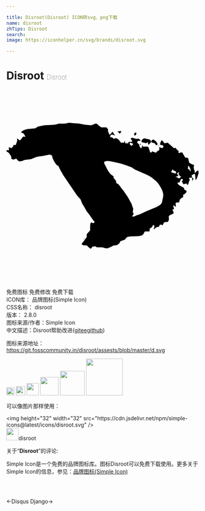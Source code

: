 ```yaml
---

title: Disroot(Disroot) ICON转svg、png下载
name: disroot
zhTips: Disroot
search: 
image: https://iconhelper.cn/svg/brands/disroot.svg

---
```


# Disroot  <small style="font-size: 60%;font-weight: 100">Disroot</small>

<div id="svg" class="svg-wrap">
<svg role="img" viewBox="0 0 24 24" xmlns="http://www.w3.org/2000/svg"><title>Disroot icon</title><path d="M18.824 6.655q.092.128 0 .255-.093.032-.154 0l-.154-.223-.369-.095q-.092-.096 0-.255.092-.128.246-.096.277.16.43.415zm4.49 4.336q.031.095.031.159l-.154.223v-.35q.062-.032.123-.032zm-5.382-4.75l.153.255q-.123.223-.246.287l-.092.127q-.061-.159-.092-.318-.031 0-.062-.032l-.123.127-.553-.127q-.123-.16.061-.35.185-.192.43-.096l.524.127zm-1.138.67l-.154-.096.123-.064.03.16zm-2.461-1.626l-.184.223-.185-.223-.154-.032.492-.096.031.128zm3.814 12.208zm5.782-7.427q.123.096.031.478l-.184.542-.154.191-.031-.382q0-.128-.03-.223 0-.096-.032-.191l-.4.19q.031.065.031.16.031.096.062.128l-.43.032.03.127.092.096-.153.35q-.031.287-.154.32l-.123-.192-.37.095q-.122-.127-.122-.223l-.093-.127.154-.191q-.061-.128-.123-.128l-.154.064-.153.382q-.216 0-.277.064l.184.255.646.35.031.224q.123.032.185.095.092.064.123.096-.031.064-.062.16-.03.063-.123.127l-.277.191.031.255q-.246.096-.43.319l-.093.35q-.338 0-.43.064l.03.479-.092-.032q-.123-.192-.246-.096l.123.414q-.092 0-.154.032l-.061.064.123.223q.03.128.03.192-.184.159-.369.19-.153.033-.246.224l.031.382q-.092.224-.154.287-.307 0-.461.064l-.185.35-.153-.063q-.124-.032-.185 0l-.123.255q-.277 0-.4.127l-.246.224.062-.287q.092-.255-.093-.287l-.123.095-.03.16-.308.191-.03.35h-.585l-.123.224q-.062.191-.308.287-.246.095-.861.095t-.769.064q-.154 0-.277.16-.092.159-.215.223l-.492.159-.154.287-.215.16q-.154.095-.492.095l-.308.16-.461.19-.339-.031q-.184-.096-.43-.096h-.554l-.185-.128-.369.064-.184.255-.277-.191-.215-.223-.492-.032-.185-.16.277-.35.369-.51v-.35l.43-.479v-.542q0-.255.093-.446l.338.096q.123-.128.123-.192-.184-.159-.338-.414l-.308-.446-.369-.478-.246-.447-.277-.446-.215-.542-.461-.51-1.692-2.486-.308-.542-.307-.606-.246-.159q-.277-.35-.462-.765l-.092-.383-.277-.127-.953.191q-.339 0-.738.128l-.646.255-.77.095-.43.16q-.277.064-.43-.064L1.23 8.6l-.338.128-.277-.096q0-.319-.061-.383l-.277-.382Q.092 7.739 0 7.707l.03-.159h.308q-.03-.095-.03-.223v-.16l.307.128q.154-.095.185-.16l.123-.254.246.032.184-.542-.03-.287.154.095.153.16q.154-.064.185-.128l.277-.35.276.032-.092-.223-.184-.224-.277-.095q.184-.287.8-.415l.984-.095.338-.223.8-.16 1.23-.064.43-.095q.247-.096.493-.032l.492-.032q.492-.127.707-.064l.4.032.554.032.83.16.738.063.523-.223q.185 0 .4.255l.308.223h.646l.215.255-.03.16.184.51.123-.064.277-.319.307.478-.369-.127q-.215 0-.246.318l.308.064.123.16.184-.064q.154-.064.308.064.184.095.246.223l.184.255h.4q0-.096.03-.128.032-.064.062-.095l.062.318h.123l.092-.095.093.16.092-.256q.4 0 .461-.064 0-.095-.061-.159l-.123-.16q0-.159.246-.127l.43.128.308-.032.184.16.062.127q-.277-.064-.37.032-.06.063-.03.223l.215.19q0 .224.216.479l.123-.127.03-.255.124.159h.522q.154 0 .246.35l.093.32.123.095.154-.16.492.16.092-.16.154-.063q.123-.096.154-.16v-.159l-.062-.16.43.128q.124-.127.154-.191-.061-.16-.123-.16l-.307-.063v-.16l.092-.223.092-.191q.154.095.185.16l.154.222.215-.031.215-.032.77.669.215-.032.215.287.185.096q-.093.127 0 .286l.215-.095h.215l.185.319.184.318q.246 0 .37.064l.122.574.339.191.276.096q0 .16-.061.255l.061.319.093.19-.031.224.123-.064q.123-.16.185-.191l.123-.064zM16.18 5.35q.092.095 0 .286-.031.064-.185.096-.092-.096 0-.287.03-.064.185-.095zm6.305 5.928q.092.096 0 .255l-.154.064-.03-.223q0-.095.03-.127.062-.032.154.032zm-1.292-1.561q.061.063.061.318-.123.064-.246.032-.153-.095-.061-.287.061-.16.246-.063zm-8.704-4.24l-.185.35.092-.254.093-.096zm4.244 12.304l-.123-.191.123-.096q.154.032.123.223l-.123.064zm5.137-4.75q-.185-.127-.246-.254l.184.127.062.128zM9.566 18.705l.153-.159.154-.096-.307.255zM22.79 10.45l-.092.19-.03.097-.031-.224.153-.063zm.154 1.562l-.061.286.061-.286zm-2.184-3.507l.093.128-.123.032-.123-.096.153-.064zm-5.505 7.491l-.123.096.123-.096zM14.61 5.253l-.03.16.03-.16zm6.551 3.538l-.061.16.061-.16zm-.123 5.196l.062.095-.093.064.031-.16zm-5.905-8.543l-.062.096.062-.096zm1.66 11.635l-.06.127.06-.127zm-6.92-6.822l-.123.128.123-.128zm-.184 9.149l-.031.16.03-.16zm9.32-12.464l.06.096-.153-.064.092-.032zm-5.014 8.67l-.031.128.03-.127zm7.105-6.47l-.031.127.03-.127zm-.216 1.498l-.061.096.061-.096zm.4 3.952l-.092.064.092-.064zM1.692 6.624l-.031.159.03-.16zm20.607 5.323l-.123.064.123-.064zm-.4-.223l-.184.032.184-.032zm-6.49 6.821l-.03.096.03-.096zm6.214-6.152v-.16.16zm1.507-2.136q-.031.064-.031.128 0-.096.03-.128zm-1.23 3.411zM1.506 6.018l-.03.127.03-.127zm17.84 11.507zm-.339-8.734l-.123.032.123-.032zm-.492-1.912l-.061.095.061-.095zM10.92 5.062l-.092.032.092-.032zm3.076 1.275l-.031.127.03-.127zm-.43-.032l-.062.064.061-.064zM9.595 19.183l-.03.127.03-.127zm11.442-8.67zm0 0zm0 0zm0 0zm0 0zm0 0zm0 0zm0 0zm-5.352 5.323zm7.013-3.539zm-2-1.083l-.06-.064.06.064zm-8.55 2.9zm9.843-1.275zm-9.228-7.012zm-.707.191zm0-.287zm3.968.478zm-2.891-.095l-.062-.064.062.064zm6.49 3.283zm2.89 0zm-4.92 7.81zm4.92-6.918zm-10.98 9.563zm1.507-14.854zm-.184 0zm7.843 3.92zm2.307 1.244q0-.255-.093-.415-.061-.159-.215-.286l-.03.414.215.096q.03.095 0 .159l.123.032zm-2.4-.765l-.06-.064.06.064zm1.23 1.434l-.153-.032-.184-.287.061-.255-.277.192.154.19.03.097-.368.159.246.032q.061.064.123.095.092.032.123.032l.246-.223zm-.614-.574l-.123-.095-.216-.064-.092-.16-.123.128-.092.223.246.096q.184 0 .277.095l.123-.223zM15.84 6.783l-.123-.064-.184-.095q-.123 0-.123.063l.03.192.216.127.184-.223zm3.691 6.79l.062-.383q0-.51-.37-1.084-.307-.574-.8-.924-.4-.383-1.106-.67l-1.23-.541-.462-.287-.677-.255-.707-.223-1.138-.255-.37-.064q-.276 0-.43.064-.123.031-.092.223l.369.733q.277.51.523.701l.277.191v.192l.307.382.03.255q.124.096.185.096.154.095.4.478l.339.414.522.765.462.829.215.637-.061.415.123.191-.123.191q-.093.096 0 .192l.215-.064.369-.16q.154 0 .523-.19l.677-.32.953-.382q.584-.255.83-.51l.123-.319q0-.223.062-.319z"/></svg>
</div>
<detail full-name='disroot'></detail>

<div class="detail-page">
<p>
<span><span class="badge-success badge">免费图标</span> <span class="badge-success badge">免费修改</span>  <span class="badge-success badge">免费下载</span> </span>
<br/>
<span>
ICON库：
<span class="badge-secondary badge">品牌图标(Simple Icon)</span> 
</span>
<br/>
<span>
CSS名称：
<span class="badge-secondary badge">disroot</span> 
</span>

<br/>
<span>
版本：
<span class="badge-secondary badge">2.8.0</span> 
</span>
<br/>
<span>图标来源/作者：<span class="badge-light badge">Simple Icon</span></span> 
<br/>
<span class="zh-detail">中文描述：<span class="badge-primary badge">Disroot</span><span class="help-link"><span>帮助改进</span>(<a href="https://gitee.com/liuwave/icon-helper/edit/master/json/brands/disroot.json" target="_blank" rel="noopener noreferrer">gitee</a><a href="https://github.com/liuwave/icon-helper/edit/master/json/brands/disroot.json" target="_blank" rel="noopener noreferrer">github</a></span>)</span><br/>
</p>
</div><div class="description description alert alert-light"><p>图标来源地址：<a href="https://git.fosscommunity.in/disroot/assests/blob/master/d.svg" target="_blank" rel="noopener noreferrer">https://git.fosscommunity.in/disroot/assests/blob/master/d.svg</a></p></div>
<div class="alert alert-dark">
<img height="21" width="21" src="https://cdn.jsdelivr.net/npm/simple-icons@latest/icons/disroot.svg" />
<img height="24" width="24" src="https://cdn.jsdelivr.net/npm/simple-icons@latest/icons/disroot.svg" />
<img height="32" width="32" src="https://cdn.jsdelivr.net/npm/simple-icons@latest/icons/disroot.svg" />
<img height="48" width="48" src="https://cdn.jsdelivr.net/npm/simple-icons@latest/icons/disroot.svg" />
<img height="64" width="64" src="https://cdn.jsdelivr.net/npm/simple-icons@latest/icons/disroot.svg" />
<img height="96" width="96" src="https://cdn.jsdelivr.net/npm/simple-icons@latest/icons/disroot.svg" />

</div>
<div>
  <p>可以像图片那样使用：    
  </p>
  <div class="alert alert-primary" style="font-size: 14px">
    &lt;img height="32" width="32" src="https://cdn.jsdelivr.net/npm/simple-icons@latest/icons/disroot.svg" /&gt;
    <copy-btn content='<img height="32" width="32" src="https://cdn.jsdelivr.net/npm/simple-icons@latest/icons/disroot.svg" />'></copy-btn>
  </div>
  <div class="alert alert-secondary">
    <img height="32" width="32" src="https://cdn.jsdelivr.net/npm/simple-icons@latest/icons/disroot.svg" />disroot
    <copy-btn content="disroot" btn-title="复制图标名称"></copy-btn>
  </div>
</div>
<div class="icon-detail__container">
<p>关于“<b>Disroot</b>”的评论:</p>
</div>
<Vssue title="关于“Disroot”的评论" />
<div><p>Simple Icon是一个免费的品牌图标库。图标Disroot可以免费下载使用。更多关于  Simple Icon的信息，参见：<a target="_blank" href="https://iconhelper.cn/brands.html">品牌图标(Simple Icon)</a>
</p></div>


<div style="padding:2rem 0 " class="page-nav"><p class="inner"><span class="prev">←<router-link to="/icon/disqus.html">Disqus</router-link></span> <span class="next"><router-link to="/icon/django.html">Django</router-link>→</span></p></div>
